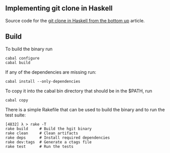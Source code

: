 ## Implementing git clone in Haskell


Source code for the [git clone in Haskell from the bottom up](http://stefan.saasen.me/articles/git-clone-in-haskell-from-the-bottom-up/) article.

## Build

To build the binary run

    cabal configure
    cabal build
    
If any of the dependencies are missing run:
    
    cabal install --only-dependencies
    
To copy it into the cabal bin directory that should be in the $PATH, run
    
    cabal copy
    
There is a simple Rakefile that can be used to build the binary and to run the test suite:

    [4832] λ > rake -T
    rake build     # Build the hgit binary
    rake clean     # Clean artifacts
    rake deps      # Install required dependencies
    rake dev:tags  # Generate a ctags file
    rake test      # Run the tests